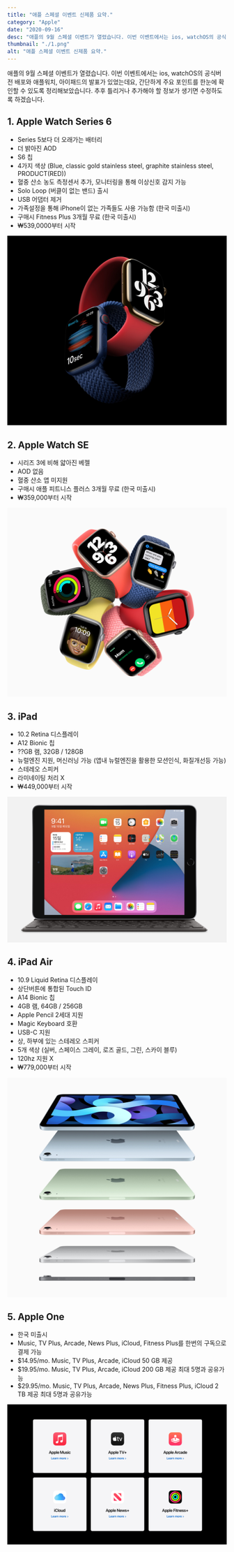 ```yaml
---
title: "애플 스페셜 이벤트 신제품 요약."
category: "Apple"
date: "2020-09-16"
desc: "애플의 9월 스페셜 이벤트가 열렸습니다. 이번 이벤트에서는 ios, watchOS의 공식버전 배포와 애플워치, 아이패드의 발표가 있었는데요, 간단하게 주요 포인트를 한눈에 확인할 수 있도록 정리해보았습니다."
thumbnail: "./1.png"
alt: "애플 스페셜 이벤트 신제품 요약."
---
```


애플의 9월 스페셜 이벤트가 열렸습니다.
이번 이벤트에서는 ios, watchOS의 공식버전 배포와 애플워치, 아이패드의 발표가 있었는데요, 간단하게 주요 포인트를 한눈에 확인할 수 있도록 정리해보았습니다. 추후 틀리거나 추가해야 할 정보가 생기면 수정하도록 하겠습니다.

## 1. Apple Watch Series 6

- Series 5보다 더 오래가는 배터리
- 더 밝아진 AOD
- S6 칩
- 4가지 색상 (Blue, classic gold stainless steel, graphite stainless steel, PRODUCT(RED))
- 혈중 산소 농도 측정센서 추가, 모니터링을 통해 이상신호 감지 가능
- Solo Loop (버클이 없는 밴드) 출시
- USB 어댑터 제거
- 가족설정을 통해 iPhone이 없는 가족들도 사용 가능함 (한국 미출시)
- 구매시 Fitness Plus 3개월 무료 (한국 미출시)
- ₩539,0000부터 시작

![Watch 6](./1.png)

## 2. Apple Watch SE

- 시리즈 3에 비해 얇아진 베젤
- AOD 없음
- 혈중 산소 앱 미지원
- 구매시 애플 피트니스 플러스 3개월 무료 (한국 미출시)
- ₩359,000부터 시작

![Watch SE](./2.png)

## 3. iPad

- 10.2 Retina 디스플레이
- A12 Bionic 칩
- ??GB 램, 32GB / 128GB
- 뉴럴엔진 지원, 머신러닝 가능 (앱내 뉴럴엔진을 활용한 모션인식, 화질개선등 가능)
- 스테레오 스피커
- 라미네이팅 처리 X
- ₩449,000부터 시작

![iPad](./3.png)

## 4. iPad Air

- 10.9 Liquid Retina 디스플레이
- 상단버튼에 통합된 Touch ID
- A14 Bionic 칩
- 4GB 램, 64GB / 256GB
- Apple Pencil 2세대 지원
- Magic Keyboard 호환
- USB-C 지원
- 상, 하부에 있는 스테레오 스피커
- 5개 색상 (실버, 스페이스 그레이, 로즈 골드, 그린, 스카이 블루)
- 120hz 지원 X
- ₩779,000부터 시작

![iPad Air](./4.png)

## 5. Apple One

- 한국 미출시
- Music, TV Plus, Arcade, News Plus, iCloud, Fitness Plus를 한번의 구독으로 결제 가능
- \$14.95/mo. Music, TV Plus, Arcade, iCloud 50 GB 제공
- \$19.95/mo. Music, TV Plus, Arcade, iCloud 200 GB 제공 최대 5명과 공유가능
- \$29.95/mo. Music, TV Plus, Arcade, News Plus, Fitness Plus, iCloud 2 TB 제공 최대 5명과 공유가능

![Apple One](./5.png)
